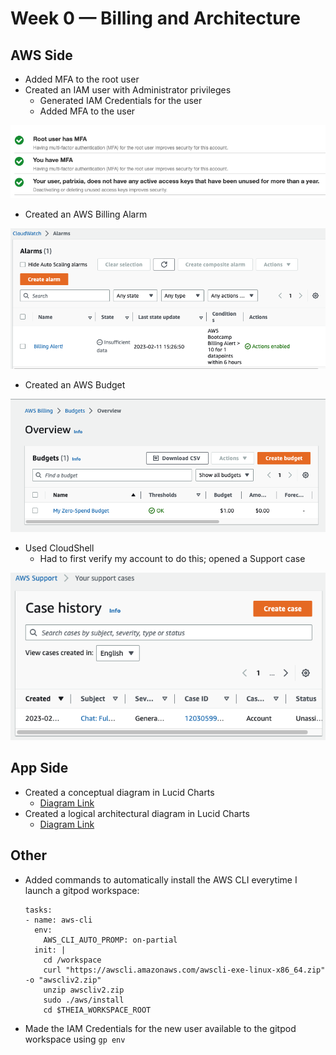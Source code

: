# Week 0 — Billing and Architecture


## AWS Side

* Added MFA to the root user
* Created an IAM user with Administrator privileges
  * Generated IAM Credentials for the user
  * Added MFA to the user

![](images/users-mfa.png)

* Created an AWS Billing Alarm

![](images/alarm.png)

* Created an AWS Budget

![](images/budget.png)

* Used CloudShell
  * Had to first verify my account to do this; opened a Support case

![](images/support.png)

## App Side

* Created a conceptual diagram in Lucid Charts 
  * [Diagram Link](https://lucid.app/lucidchart/2700bf74-923b-442a-b09c-5b4fc3cad86d/edit?viewport_loc=-651%2C-789%2C3200%2C2411%2C0_0&invitationId=inv_0809de19-3318-4899-a4f1-7b0fd7725991)
* Created a logical architectural diagram in Lucid Charts
  * [Diagram Link](https://lucid.app/lucidchart/2b16e266-b6e1-4fd4-9890-efc302f13675/edit?viewport_loc=-112%2C-13%2C2064%2C1479%2C0_0&invitationId=inv_261d1e0f-df48-46e6-a81c-9c356915f880)


## Other

* Added commands to automatically install the AWS CLI everytime I launch a gitpod workspace:
  ```
  tasks:
  - name: aws-cli
    env:
      AWS_CLI_AUTO_PROMP: on-partial
    init: |
      cd /workspace
      curl "https://awscli.amazonaws.com/awscli-exe-linux-x86_64.zip" -o "awscliv2.zip"
      unzip awscliv2.zip
      sudo ./aws/install
      cd $THEIA_WORKSPACE_ROOT
  ```
* Made the IAM Credentials for the new user available to the gitpod workspace using `gp env`